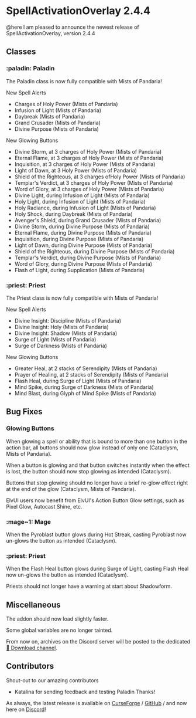 # SpellActivationOverlay 2.4.4
@here I am pleased to announce the newest release of SpellActivationOverlay, version 2.4.4
## Classes
### :paladin:  Paladin
The Paladin class is now fully compatible with Mists of Pandaria!

New Spell Alerts
- Charges of Holy Power (Mists of Pandaria)
- Infusion of Light (Mists of Pandaria)
- Daybreak (Mists of Pandaria)
- Grand Crusader (Mists of Pandaria)
- Divine Purpose (Mists of Pandaria)

New Glowing Buttons
- Divine Storm, at 3 charges of Holy Power (Mists of Pandaria)
- Eternal Flame, at 3 charges of Holy Power (Mists of Pandaria)
- Inquisition, at 3 charges of Holy Power (Mists of Pandaria)
- Light of Dawn, at 3 Holy Power (Mists of Pandaria)
- Shield of the Righteous, at 3 charges ofHoly Power (Mists of Pandaria)
- Templar's Verdict, at 3 charges of Holy Power (Mists of Pandaria)
- Word of Glory, at 3 charges of Holy Power (Mists of Pandaria)
- Divine Light, during Infusion of Light (Mists of Pandaria)
- Holy Light, during Infusion of Light (Mists of Pandaria)
- Holy Radiance, during Infusion of Light (Mists of Pandaria)
- Holy Shock, during Daybreak (Mists of Pandaria)
- Avenger's Shield, during Grand Crusader (Mists of Pandaria)
- Divine Storm, during Divine Purpose (Mists of Pandaria)
- Eternal Flame, during Divine Purpose (Mists of Pandaria)
- Inquisition, during Divine Purpose (Mists of Pandaria)
- Light of Dawn, during Divine Purpose (Mists of Pandaria)
- Shield of the Righteous, during Divine Purpose (Mists of Pandaria)
- Templar's Verdict, during Divine Purpose (Mists of Pandaria)
- Word of Glory, during Divine Purpose (Mists of Pandaria)
- Flash of Light, during Supplication (Mists of Pandaria)
### :priest:  Priest
The Priest class is now fully compatible with Mists of Pandaria!

New Spell Alerts
- Divine Insight: Discipline (Mists of Pandaria)
- Divine Insight: Holy (Mists of Pandaria)
- Divine Insight: Shadow (Mists of Pandaria)
- Surge of Light (Mists of Pandaria)
- Surge of Darkness (Mists of Pandaria)

New Glowing Buttons
- Greater Heal, at 2 stacks of Serendipity (Mists of Pandaria)
- Prayer of Healing, at 2 stacks of Serendipity (Mists of Pandaria)
- Flash Heal, during Surge of Light (Mists of Pandaria)
- Mind Spike, during Surge of Darkness (Mists of Pandaria)
- Mind Blast, during Glyph of Mind Spike (Mists of Pandaria)
## Bug Fixes
### Glowing Buttons
When glowing a spell or ability that is bound to more than one button in the action bar, all buttons should now glow instead of only one (Cataclysm, Mists of Pandaria).

When a button is glowing and that button switches instantly when the effect is lost, the button should now stop glowing as intended (Cataclysm).

Buttons that stop glowing should no longer have a brief re-glow effect right at the end of the glow (Cataclysm, Mists of Pandaria).

ElvUI users now benefit from ElvUI's Action Button Glow settings, such as Pixel Glow, Autocast Shine, etc.
### :mage~1:  Mage
When the Pyroblast button glows during Hot Streak, casting Pyroblast now un-glows the button as intended (Cataclysm).
### :priest:  Priest
When the Flash Heal button glows during Surge of Light, casting Flash Heal now un-glows the button as intended (Cataclysm).

Priests should not longer have a warning at start about Shadowform.
## Miscellaneous
The addon should now load slightly faster.

Some global variables are no longer tainted.

From now on, archives on the Discord server will be posted to the dedicated [:floppy_disk: Download channel](https://discord.com/channels/1013194771969355858/1379111832207228938).
## Contributors
Shout-out to our amazing contributors
- Katalina for sending feedback and testing Paladin
Thanks!

As always, the latest release is available on [CurseForge](https://www.curseforge.com/wow/addons/spellactivationoverlay) / [GitHub](https://github.com/ennvina/spellactivationoverlay/releases/latest) / and now here on [Discord](https://discord.com/channels/1013194771969355858/1379111832207228938)!